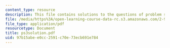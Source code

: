 ```yaml
---
content_type: resource
description: This file contains solutions to the questions of problem set 3.
file: /media/https%3A/open-learning-course-data-rc.s3.amazonaws.com/2-993j-introduction-to-numerical-analysis-for-engineering-13-002j-spring-2005/97b15abee0cc2591c70e73ecb691e784_ps3solution.pdf
file_type: application/pdf
resourcetype: Document
title: ps3solution.pdf
uid: 97b15abe-e0cc-2591-c70e-73ecb691e784
---
```

